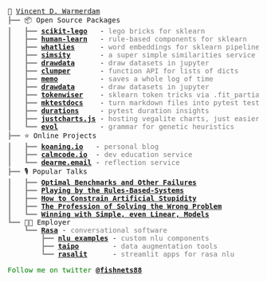 <pre style="font-family:Menlo,'DejaVu Sans Mono',consolas,'Courier New',monospace">🙂 <a href="https://koaning.io">Vincent D. Warmerdam</a>                                                                             
<span style="color: #808080; text-decoration-color: #808080">┣━━ </span>📦 Open Source Packages                                                                         
<span style="color: #808080; text-decoration-color: #808080">┃   ┣━━ </span><span style="font-weight: bold"><a href="https://scikit-lego.netlify.app/">scikit-lego</a></span>   - <span style="color: #808080; text-decoration-color: #808080">lego bricks for sklearn</span>                                                     
<span style="color: #808080; text-decoration-color: #808080">┃   ┣━━ </span><span style="font-weight: bold"><a href="https://koaning.github.io/human-learn/">human-learn</a></span>   - <span style="color: #808080; text-decoration-color: #808080">rule-based components for sklearn</span>                                           
<span style="color: #808080; text-decoration-color: #808080">┃   ┣━━ </span><span style="font-weight: bold"><a href="https://rasahq.github.io/whatlies/">whatlies</a></span>      - <span style="color: #808080; text-decoration-color: #808080">word embeddings for sklearn pipelines</span>                                       
<span style="color: #808080; text-decoration-color: #808080">┃   ┣━━ </span><span style="font-weight: bold"><a href="https://koaning.github.io/simsity/">simsity</a></span>       - <span style="color: #808080; text-decoration-color: #808080">a super simple similarities service</span>                                         
<span style="color: #808080; text-decoration-color: #808080">┃   ┣━━ </span><span style="font-weight: bold"><a href="https://github.com/koaning/drawdata">drawdata</a></span>      - <span style="color: #808080; text-decoration-color: #808080">draw datasets in jupyter</span>                                                    
<span style="color: #808080; text-decoration-color: #808080">┃   ┣━━ </span><span style="font-weight: bold"><a href="https://koaning.github.io/clumper/">clumper</a></span>       - <span style="color: #808080; text-decoration-color: #808080">function API for lists of dicts</span>                                             
<span style="color: #808080; text-decoration-color: #808080">┃   ┣━━ </span><span style="font-weight: bold"><a href="https://koaning.github.io/memo/getting-started.html">memo</a></span>          - <span style="color: #808080; text-decoration-color: #808080">saves a whole log of time</span>                                                   
<span style="color: #808080; text-decoration-color: #808080">┃   ┣━━ </span><span style="font-weight: bold"><a href="https://calmcode.io/labs/drawdata.html">drawdata</a></span>      - <span style="color: #808080; text-decoration-color: #808080">draw datasets in jupyter</span>                                                    
<span style="color: #808080; text-decoration-color: #808080">┃   ┣━━ </span><span style="font-weight: bold"><a href="https://github.com/koaning/tokenwiser">tokenwiser</a></span>    - <span style="color: #808080; text-decoration-color: #808080">sklearn token tricks via .fit_partial()</span>                                     
<span style="color: #808080; text-decoration-color: #808080">┃   ┣━━ </span><span style="font-weight: bold"><a href="https://github.com/koaning/mktestdocs">mktestdocs</a></span>    - <span style="color: #808080; text-decoration-color: #808080">turn markdown files into pytest tests</span>                                       
<span style="color: #808080; text-decoration-color: #808080">┃   ┣━━ </span><span style="font-weight: bold"><a href="https://github.com/koaning/pytest-duration-insights">durations</a></span>     - <span style="color: #808080; text-decoration-color: #808080">pytest duration insights</span>                                                    
<span style="color: #808080; text-decoration-color: #808080">┃   ┣━━ </span><span style="font-weight: bold"><a href="https://github.com/koaning/justcharts">justcharts.js</a></span> - <span style="color: #808080; text-decoration-color: #808080">hosting vegalite charts, just easier</span>                                        
<span style="color: #808080; text-decoration-color: #808080">┃   ┗━━ </span><span style="font-weight: bold"><a href="https://github.com/godatadriven/evol">evol</a></span>          - <span style="color: #808080; text-decoration-color: #808080">grammar for genetic heuristics</span>                                              
<span style="color: #808080; text-decoration-color: #808080">┣━━ </span>⭐ Online Projects                                                                              
<span style="color: #808080; text-decoration-color: #808080">┃   ┣━━ </span><span style="font-weight: bold"><a href="https://koaning.io">koaning.io</a></span>   - <span style="color: #808080; text-decoration-color: #808080">personal blog</span>                                                                
<span style="color: #808080; text-decoration-color: #808080">┃   ┣━━ </span><span style="font-weight: bold"><a href="https://calmcode.io">calmcode.io</a></span>  - <span style="color: #808080; text-decoration-color: #808080">dev education service</span>                                                        
<span style="color: #808080; text-decoration-color: #808080">┃   ┗━━ </span><span style="font-weight: bold"><a href="https://dearme.email">dearme.email</a></span> - <span style="color: #808080; text-decoration-color: #808080">reflection service</span>                                                           
<span style="color: #808080; text-decoration-color: #808080">┣━━ </span>🎙️ Popular Talks                                                                                 
<span style="color: #808080; text-decoration-color: #808080">┃   ┣━━ </span><span style="font-weight: bold"><a href="https://youtu.be/qcrR-Hd0LhI?t=542">Optimal Benchmarks and Other Failures</a></span>                                                       
<span style="color: #808080; text-decoration-color: #808080">┃   ┣━━ </span><span style="font-weight: bold"><a href="https://www.youtube.com/watch?v=nJAmN6gWdK8">Playing by the Rules-Based-Systems</a></span>                                                          
<span style="color: #808080; text-decoration-color: #808080">┃   ┣━━ </span><span style="font-weight: bold"><a href="https://www.youtube.com/watch?v=Z8MEFI7ZJlA">How to Constrain Artificial Stupidity</a></span>                                                       
<span style="color: #808080; text-decoration-color: #808080">┃   ┣━━ </span><span style="font-weight: bold"><a href="https://www.youtube.com/watch?v=kYMfE9u-lMo">The Profession of Solving the Wrong Problem</a></span>                                                 
<span style="color: #808080; text-decoration-color: #808080">┃   ┗━━ </span><span style="font-weight: bold"><a href="https://www.youtube.com/watch?v=68ABAU_V8qI">Winning with Simple, even Linear, Models</a></span>                                                    
<span style="color: #808080; text-decoration-color: #808080">┗━━ </span>👨‍💻 Employer                                                                                   
<span style="color: #808080; text-decoration-color: #808080">    ┗━━ </span><span style="font-weight: bold"><a href="https://rasa.com">Rasa</a></span> - <span style="color: #808080; text-decoration-color: #808080">conversational software</span>                                                              
<span style="color: #808080; text-decoration-color: #808080">        ┣━━ </span><span style="font-weight: bold"><a href="https://github.com/RasaHQ/rasa-nlu-examples">nlu examples</a></span> - <span style="color: #808080; text-decoration-color: #808080">custom nlu components</span>                                                    
<span style="color: #808080; text-decoration-color: #808080">        ┣━━ </span><span style="font-weight: bold"><a href="https://github.com/RasaHQ/taipo">taipo</a></span>        - <span style="color: #808080; text-decoration-color: #808080">data augmentation tools</span>                                                  
<span style="color: #808080; text-decoration-color: #808080">        ┗━━ </span><span style="font-weight: bold"><a href="https://github.com/RasaHQ/rasalit">rasalit</a></span>      - <span style="color: #808080; text-decoration-color: #808080">streamlit apps for rasa nlu</span>                                              

<span style="color: #008000; text-decoration-color: #008000">Follow me on twitter </span><span style="color: #008000; text-decoration-color: #008000; font-weight: bold"><a href="https://twitter.com/fishnets88">@fishnets88</a></span>
</pre>
